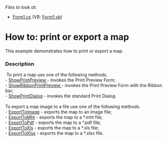 <!-- default file list -->
*Files to look at*:

* [Form1.cs](./CS/MapControl_PrintingExporting/Form1.cs) (VB: [Form1.vb](./VB/MapControl_PrintingExporting/Form1.vb))
<!-- default file list end -->
# How to: print or export a map


This example demonstrates how to print or export a map.


<h3>Description</h3>

&nbsp;To print a map use one of the following methods.<br>- <a href="https://documentation.devexpress.com/#WindowsForms/DevExpressXtraMapMapControl_ShowPrintPreviewtopic">ShowPrintPreview </a>- invokes the Print Preview Form;<br>-&nbsp;<a href="https://documentation.devexpress.com/#WindowsForms/DevExpressXtraMapMapControl_ShowRibbonPrintPreviewtopic">ShowRibbonPrintPreview </a>- invokes the Print Preview Form with the Ribbon bar;<br>-&nbsp;<a href="https://documentation.devexpress.com/#WindowsForms/DevExpressXtraMapMapControl_ShowPrintDialogtopic">ShowPrintDialog</a> - invokes the standard Print Dialog.<br><br>To export a map image to a file use one of the following methods.<br>- <a href="https://documentation.devexpress.com//#WindowsForms/DevExpressXtraMapMapControl_ExportToImagetopic">ExportToImage</a>&nbsp;- exports the map to an image file;<br>- <a href="https://documentation.devexpress.com/#WindowsForms/DevExpressXtraMapMapControl_ExportToMhttopic">ExportToMht</a>&nbsp;- exports the map to a&nbsp;*.mht&nbsp;file;<br>- <a href="https://documentation.devexpress.com/#WindowsForms/DevExpressXtraMapMapControl_ExportToPdftopic">ExportToPdf</a>&nbsp;- exports the map to a *.pdf file;<br>- <a href="https://documentation.devexpress.com/#WindowsForms/DevExpressXtraMapMapControl_ExportToXlstopic">ExportToXls</a>&nbsp;- exports the map to a *.xls file;<br>- <a href="https://documentation.devexpress.com/#WindowsForms/DevExpressXtraMapMapControl_ExportToXlsxtopic">ExportToXlsx</a>&nbsp;- exports the map to a *.xlsx&nbsp;file.

<br/>


